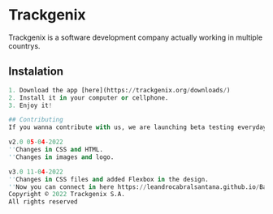 # Trackgenix
Trackgenix is a software development company actually working in multiple countrys.
## Instalation
```python
1. Download the app [here](https://trackgenix.org/downloads/)
2. Install it in your computer or cellphone.
3. Enjoy it!

## Contributing
If you wanna contribute with us, we are launching beta testing everyday in [beta-testing] (https://trackgenix.org/beta-testing/)

v2.0 05-04-2022
''Changes in CSS and HTML.
''Changes in images and logo.

v3.0 11-04-2022
''Changes in CSS files and added Flexbox in the design.
''Now you can connect in here https://leandrocabralsantana.github.io/BaSP-M2022-Etapa-1/blob/main/Semana-04/index.html
Copyright © 2022 Trackgenix S.A. 
All rights reserved
